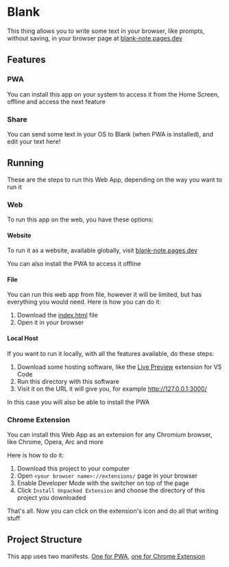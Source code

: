 # Blank

This thing allows you to write some text in your browser, like prompts, without saving, in your browser page at [blank-note.pages.dev](https://blank-note.pages.dev/)

## Features

### PWA

You can install this app on your system to access it from the Home Screen, offline and access the next feature

### Share

You can send some text in your OS to Blank (when PWA is installed), and edit your text here!

## Running

These are the steps to run this Web App, depending on the way you want to run it

### Web

To run this app on the web, you have these options:

#### Website

To run it as a website, available globally, visit [blank-note.pages.dev](https://blank-note.pages.dev/)

You can also install the PWA to access it offline

#### File

You can run this web app from file, however it will be limited, but has everything you would need. Here is how you can do it:

1. Download the [index.html](./index.html) file
2. Open it in your browser

#### Local Host

If you want to run it locally, with all the features available, do these steps:

1. Download some hosting software, like the [Live Preview](https://marketplace.visualstudio.com/items?itemName=ms-vscode.live-server) extension for VS Code
2. Run this directory with this software
3. Visit it on the URL it will give you, for example http://127.0.0.1:3000/

In this case you will also be able to install the PWA

### Chrome Extension

You can install this Web App as an extension for any Chromium browser, like Chrome, Opera, Arc and more

Here is how to do it:

1. Download this project to your computer
2. Open `<your browser name>://extensions/` page in your browser
3. Enable Developer Mode with the switcher on top of the page
4. Click `Install Unpacked Extension` and choose the directory of this project you downloaded

That's all. Now you can click on the extension's icon and do all that writing stuff

## Project Structure

This app uses two manifests. [One for PWA](./manifest-web.json), [one for Chrome Extension](./manifest.json)
